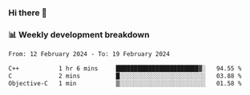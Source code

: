 ### Hi there 👋

### 📊 Weekly development breakdown
<!--START_SECTION:waka-->

```txt
From: 12 February 2024 - To: 19 February 2024

C++           1 hr 6 mins     ███████████████████████▓░   94.55 %
C             2 mins          █░░░░░░░░░░░░░░░░░░░░░░░░   03.88 %
Objective-C   1 min           ▒░░░░░░░░░░░░░░░░░░░░░░░░   01.58 %
```

<!--END_SECTION:waka-->
